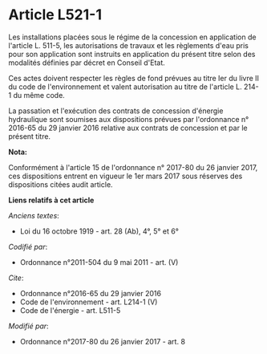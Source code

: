 # Article L521-1

Les installations placées sous le régime de la concession en application de l'article L. 511-5, les autorisations de travaux
et les règlements d'eau pris pour son application sont instruits en application du présent titre selon des modalités définies
par décret en Conseil d'Etat. 

Ces actes doivent respecter les règles de fond prévues au titre Ier du livre II du code de l'environnement et valent
autorisation au titre de l'article L. 214-1 du même code. 

La passation et l'exécution des contrats de concession d'énergie hydraulique sont soumises aux dispositions prévues par
l'ordonnance n° 2016-65 du 29 janvier 2016 relative aux contrats de concession et par le présent titre.

**Nota:**

Conformément à l'article 15 de l'ordonnance n° 2017-80 du 26 janvier 2017, ces dispositions entrent en vigueur le 1er mars
2017 sous réserves des dispositions citées audit article.

**Liens relatifs à cet article**

_Anciens textes_:

  - Loi du 16 octobre 1919 - art. 28 (Ab), 4°, 5° et 6°

_Codifié par_:

  - Ordonnance n°2011-504 du 9 mai 2011 - art. (V)

_Cite_:

  - Ordonnance n°2016-65 du 29 janvier 2016
  - Code de l'environnement - art. L214-1 (V)
  - Code de l'énergie - art. L511-5

_Modifié par_:

  - Ordonnance n°2017-80 du 26 janvier 2017 - art. 8
